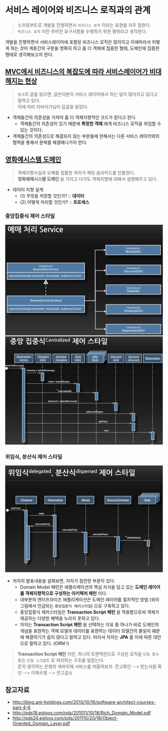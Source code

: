 # 서비스 레이어와 비즈니스 로직과의 관계
> 스프링부트로 개발을 진행하면서 `비즈니스 로직` 이라는 표현을 자주 접한다.   
> `비즈니스 로직` 이란 주어진 요구사항을 수행하기 위한 행위라고 생각한다.  

개발을 진행하면서 서비스레이어에 포함된 비즈니스 로직은 많아지고 이에따라서 어떻게 하는 것이 계층간의 구분을 명확히 하고 좀 더 객체에 집중한 형태, 도메인에 집중한 형태로 생각해보고자 한다.

## [MVC에서 비즈니스의 복잡도에 따라 서비스레이어가 비대해지는 현상](https://www.slipp.net/questions/386)
> `링크`의 글을 읽으면, 글쓴이분이 서비스 레이어에서 하는 일이 많아지고 있다고 말하고 있다.    
> 이에 따라 자바지기님이 답글을 달았다.
* 객체들간의 의존성을 가져야 좀 더 객체지향적인 코드가 된다고 한다.
  * 객체들간의 의존성이 있기 때문에 __특정한 객체__ 에게 비즈니스 로직을 위임할 수 있는 것이다.
* 객체들간의 의존성으로 해결되지 않는 부분들에 한해서는 다른 서비스 레이어와의 협력을 통해서 문제를 해결해나가야 한다.

## [영화예시스템 도메인](http://pds18.egloos.com/pds/201011/10/18/Rich_Domain_Model.pdf)
> 객체지향사실과 오해를 집필한 저자가 해당 슬라이드를 만들었다.   
> __영화예매시스템 도메인__ 을 가지고 다각도 객체지향에 대해서 설명해주고 있다.
* 데이터 지향 설계
  * (1) 무엇을 저장할 것인가? :: __데이터__
  * (2) 어떻게 처리할 것인가? :: __프로세스__

### 중앙집중식 제어 스타일
<img src="https://github.com/pasudo123/SoftwareZeroToALL/blob/master/Image/%EA%B0%9D%EC%B2%B4%EC%A7%80%ED%96%A51.PNG" width="600px" /><img src="https://github.com/pasudo123/SoftwareZeroToALL/blob/master/Image/%EA%B0%9D%EC%B2%B4%EC%A7%80%ED%96%A52.PNG" width="600px" />

### 위임식, 분산식 제어 스타일
<img src="https://github.com/pasudo123/SoftwareZeroToALL/blob/master/Image/%EA%B0%9D%EC%B2%B4%EC%A7%80%ED%96%A53.PNG" width="600px" />

* 저자의 발표내용을 살펴보면, 저자가 첨언한 부분이 있다.
  * Domain Model 패턴은 애플리케이션의 핵심 지식을 담고 있는 __도메인 레이어를 객체지향적으로 구성하는 아키텍처 패턴__ 이다.
  * 대부분의 엔터프라이즈 애플리케이션은 도메인 레이어를 절차적인 방법 (위의 그림에서 언급되는 `중앙집중식 제어스타일`) 으로 구축하고 있다.
  * 중앙집중식 제어스타일은 __Transaction Script 패턴__ 을 적용함으로써 객체가 제공하는 다양한 혜택을 누리지 못하고 있다.
  * 저자는 __Transaction Script 패턴__ 을 선택하는 이유 중 하나가 바로 도메인의 개념을 표현하는 객체 모델과 데이터를 표현하는 데이터 모델간의 불일치 떄문에 해결하기가 쉽지 않다고 말하고 있다. 따라서 저자는 __JPA__ 를 이에 따른 대안으로 말하고 있다. (ORM !)
  
     
> __Transaction Script 패턴__ 이란, 하나의 트랜잭션으로 구성된 로직을 `단일 함수` 또는 `단일 스크립트` 로 처리하는 구조를 일컫는다.  
> 흔히 생각하는 은행의 계좌이체 서비스를 떠올려보자. 잔고확인 --> 받는사람 확인 --> 이체수행 --> 잔고감소

## 참고자료
* http://blog.ant-holdings.com/2013/10/16/software-architect-courses-part-4-6
* http://pds18.egloos.com/pds/201011/10/18/Rich_Domain_Model.pdf
* http://pds24.egloos.com/pds/201110/20/18/Object-Oriented_Domain_Layer.pdf
